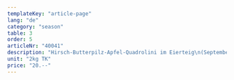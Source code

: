 ```yaml
---
templateKey: "article-page"
lang: "de"
category: "season"
table: 3
order: 5
articleNr: "40041"
description: "Hirsch-Butterpilz-Apfel-Quadrolini im Eierteig\n(September bis November)"
unit: "2kg TK"
price: "20.--"
---
```

